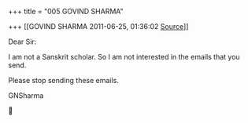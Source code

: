 +++
title = "005 GOVIND SHARMA"

+++
[[GOVIND SHARMA	2011-06-25, 01:36:02 [Source](https://groups.google.com/g/bvparishat/c/aM--qKlvc1M)]]



Dear Sir:



I am not a Sanskrit scholar. So I am not interested in the emails that you send.



Please stop sending these emails.



GNSharma




